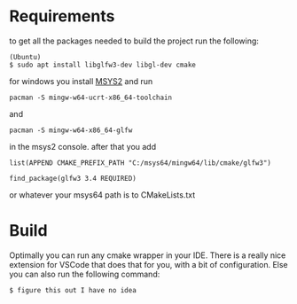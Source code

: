 # Requirements
to get all the packages needed to build the project run the following:
```
(Ubuntu)
$ sudo apt install libglfw3-dev libgl-dev cmake
```

for windows you install [MSYS2](https://github.com/msys2/msys2-installer/releases/download/2024-12-08/msys2-x86_64-20241208.exe)
and run
```
pacman -S mingw-w64-ucrt-x86_64-toolchain
```

and 
```
pacman -S mingw-w64-x86_64-glfw
```

in the msys2 console.
after that you add
```
list(APPEND CMAKE_PREFIX_PATH "C:/msys64/mingw64/lib/cmake/glfw3")

find_package(glfw3 3.4 REQUIRED)
```

or whatever your msys64 path is to CMakeLists.txt

# Build
Optimally you can run any cmake wrapper in your IDE. There is a really nice extension for VSCode that does that for you, with a bit of configuration. Else you can also run the following command:
```
$ figure this out I have no idea
```